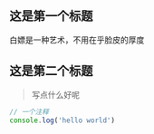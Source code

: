 ## 这是第一个标题

白嫖是一种艺术，不用在乎脸皮的厚度

## 这是第二个标题

> 写点什么好呢

```js [2]
// 一个注释
console.log('hello world')
```